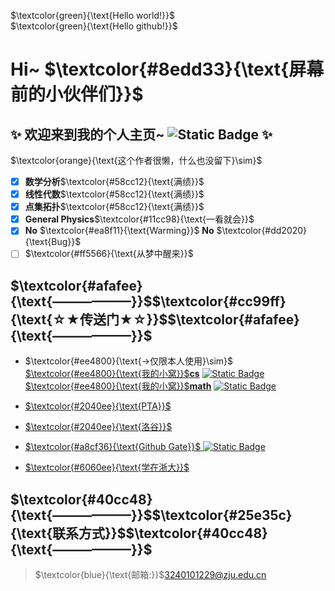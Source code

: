 $`\textcolor{green}{\text{Hello world!}}`$   
$`\textcolor{green}{\text{Hello github!}}`$  
# Hi~ $`\textcolor{#8edd33}{\text{屏幕前的小伙伴们}}`$
## ✨ 欢迎来到我的个人主页~ ![Static Badge](https://img.shields.io/badge/%E4%B8%AA%E4%BA%BA%E4%B8%BB%E9%A1%B5-zju1229-cc99ff)  ✨  
$`\textcolor{orange}{\text{这个作者很懒，什么也没留下}\sim}`$   
- [x] **数学分析**$`\textcolor{#58cc12}{\text{满绩}}`$
- [x] **线性代数**$`\textcolor{#58cc12}{\text{满绩}}`$
- [x] **点集拓扑**$`\textcolor{#58cc12}{\text{满绩}}`$
- [x] **General Physics**$`\textcolor{#11cc98}{\text{一看就会}}`$
- [x] **No** $`\textcolor{#ea8f11}{\text{Warming}}`$ **No** $`\textcolor{#dd2020}{\text{Bug}}`$
- [ ] $`\textcolor{#ff5566}{\text{从梦中醒来}}`$

## $`\textcolor{#afafee}{\text{——————}}`$$`\textcolor{#cc99ff}{\text{☆★传送门★☆}}`$$`\textcolor{#afafee}{\text{——————}}`$
- $`\textcolor{#ee4800}{\text{->仅限本人使用}\sim}`$   
[$`\textcolor{#ee4800}{\text{我的小窝}}`$**cs**](https://github.com/zju1229/Tsingsia229/tree/main)  [![Static Badge](https://img.shields.io/badge/%E7%A7%81%E6%9C%89%E4%BB%93%E5%BA%93-Tsingsia229-6699ff)](https://github.com/zju1229/Tsingsia229)  
[$`\textcolor{#ee4800}{\text{我的小窝}}`$**math**](https://github.com/zju1229/Tsingsia516) [![Static Badge](https://img.shields.io/badge/%E7%A7%81%E6%9C%89%E4%BB%93%E5%BA%93-Tsingsia516-58cc12)](https://github.com/zju1229/Tsingsia516)

- [ $`\textcolor{#2040ee}{\text{PTA}}`$ ](https://pintia.cn/home)
- [ $`\textcolor{#2040ee}{\text{洛谷}}`$ ](https://www.luogu.com.cn/)
- [ $`\textcolor{#a8cf36}{\text{Github Gate}}`$ ](https://github.com/zju1229/Tsingsia229_OUTPUT/blob/main/README.md#gate) [![Static Badge](https://img.shields.io/badge/%E9%97%A8%E6%88%B7%E4%BB%93%E5%BA%93-TsingsiaOutput-a8cf36)](https://github.com/zju1229/Tsingsia229_OUTPUT)
- [ $`\textcolor{#6060ee}{\text{学在浙大}}`$ ](https://courses.zju.edu.cn/user/index#/)

##  $`\textcolor{#40cc48}{\text{——————}}`$$`\textcolor{#25e35c}{\text{联系方式}}`$$`\textcolor{#40cc48}{\text{——————}}`$
> $`\textcolor{blue}{\text{邮箱:}}`$3240101229@zju.edu.cn
